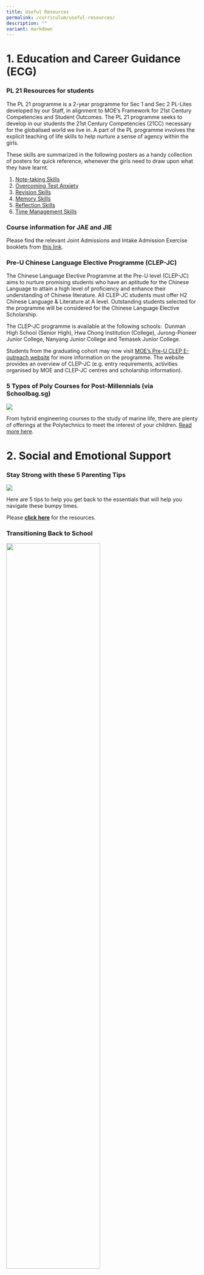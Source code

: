 ```yaml
---
title: Useful Resources
permalink: /curriculum/useful-resources/
description: ""
variant: markdown
---
```

# 1. Education and Career Guidance (ECG)


### PL 21 Resources for students

The PL 21 programme is a 2-year programme for Sec 1 and Sec 2 PL-Lites developed by our Staff, in alignment to MOE’s Framework for 21st Century Competencies and Student Outcomes. The PL 21 programme seeks to develop in our students the 21st Century Competencies (21CC) necessary for the globalised world we live in. A part of the PL programme involves the explicit teaching of life skills to help nurture a sense of agency within the girls.  
  
These skills are summarized in the following posters as a handy collection of posters for quick reference, whenever the girls need to draw upon what they have learnt.  
  
1. [Note-taking Skills](/files/pl21%20bites%20-%2001%20note-taking%20skills.pdf)
2. [Overcoming Test Anxiety](/files/pl21%20bites%20-%2002%20overcoming%20test%20anxiety.pdf)
3. [Revision Skills](/files/pl21%20bites%20-%2003%20revision%20skills.pdf)
4. [Memory Skills](/files/pl21%20bites%20-%2004%20memory%20skills.pdf)
5. [Reflection Skills](/files/pl21%20bites%20-%2005%20reflection%20skills.pdf)
6. [Time Management Skills](/files/pl21%20bites%20-%2006%20time%20management%20skills.pdf)

### **Course information for JAE and JIE**

Please find the relevant Joint Admissions and Intake Admission Exercise booklets from [this link](https://plmgss.moe.edu.sg/articles/admission-booklets/).



### Pre-U Chinese Language Elective Programme (CLEP-JC)


The Chinese Language Elective Programme at the Pre-U level (CLEP-JC) aims to nurture promising students who have an aptitude for the Chinese Language to attain a high level of proficiency and enhance their understanding of Chinese literature. All CLEP-JC students must offer H2 Chinese Language &amp; Literature at A level. Outstanding students selected for the programme will be considered for the Chinese Language Elective Scholarship.  
  
The CLEP-JC programme is available at the following schools:&nbsp; Dunman High School (Senior High), Hwa Chong Institution (College), Jurong-Pioneer Junior College, Nanyang Junior College and Temasek Junior College.  
  
Students from the graduating cohort may now visit&nbsp;[MOE’s Pre-U CLEP E-outreach website](https://sites.google.com/moe.edu.sg/preuclep)&nbsp;for more information on the programme. The website provides an overview of CLEP-JC (e.g. entry requirements, activities organised by MOE and CLEP-JC centres and scholarship information).

### 5 Types of Poly Courses for Post-Millennials (via Schoolbag.sg)

![](/images/5-types-of-poly-courses-for-post-millennialsb.jpeg)

From hybrid engineering courses to the study of marine life, there are plenty of offerings at the Polytechnics to meet the interest of your children.&nbsp;[Read more here](https://www.schoolbag.sg/story/5-types-of-poly-courses-for-post-millennials).

# 2. Social and Emotional Support

### Stay Strong with these 5 Parenting Tips

![](/images/Stay%20Strong%20with%20these%205%20parenting%20tips.png)

Here are 5 tips to help you get back to the essentials that will help you navigate these bumpy times.  
  
Please&nbsp;**[click here](/files/stay-strong-with-these-5-parenting-tips.pdf)**&nbsp;for the resources.

### Transitioning Back to School


<img src="/images/Transitioning%20Back%20to%20School.png" style="width:70%">

As our children gradually return to school, we might find ourselves in our period of adaptation. Here is a handy kit to best help our children as they gradually return to schools.  
  
Please&nbsp;**[click here](/files/Parent%20Kit%20-%20Transitioning%20Back%20to%20School.pdf)**&nbsp;for the resources.

### Stay Well To Stay Strong

![](/images/Stay%20Well%20To%20Stay%20Strong%20.png)

Here are some useful resources that can help you relax, destress and stay positive through it all. When we face challenging situations, it can help to talk to someone who can provide a listening ear and to offer you a different perspective.  
  
[https://www.healthhub.sg/programmes/170/StayWell#families-stay-healthy](https://www.healthhub.sg/programmes/170/StayWell#families-stay-healthy)

### Journey to Become a Better Supporter

![](/images/Journey%20to%20become%20a%20better%20supporter.png)

As we weather through COVID-19, there are surely times where we would feel overwhelmed. Join us through an experiential journey on how you can best navigate check in conversations  
  
Link to the Virtual Journey:&nbsp;[healthhub.sg/justcheckingin/virtualjourney](http://healthhub.sg/justcheckingin/virtualjourney)

Scan QR to enter

<img src="/images/journey%20QR.png" style="width:25%">

**Quarter, Quarter, Half (30 seconds song)**

![](/images/Quarter%20Quarter.png)

Nutrition plays such a big role in our development. My Healthy Plate is an easy-to-understand visual guide designed by Health Promotion to help you to eat healthier, manage your weight, ward off chronic diseases and stay happy and healthy.  
  
[https://www.youtube.com/watch?v=M-rsruugB3o](https://www.youtube.com/watch?v=M-rsruugB3o)

### A Guide to Building Mental Well-being of Children and Youth

<img src="/images/useful_resource11.jpeg" style="width:50%">

In this guide, HPB have provided activities and tips that parents and teachers may use to build on the different mental wellbeing domains for children and youth. Parents may wish to use the information in your interaction with parents and families, in order to work together to build the mental wellbeing of children and youth.

  
  
Please&nbsp;[click here](/files/Mental-Wellbeing-Guide-for-Stakeholders.pdf)&nbsp;to access the guide.

### “Race to Praise” Fill Your Child’s Love Tank in 20 minutes


<img src="/images/Race%20to%20Praise.jpeg" style="width:50%">

In this resource, Focus in the Family has provided activities and tips that parents can use to reconnect with your kids and nurture them with resilience to handle setbacks in life.

 
Please&nbsp;[click here](/files/Fill_Your_Child_s_Love_Tank_eGuide.pdf)&nbsp;to access the “Race To Praise” resource.

### Supporting your child’s transition through Secondary School


<img src="/images/useful_resource10.jpeg" style="width:40%">

This resource provides tips for parents to build a supportive and caring home environment to nurture the Social and emotional skills of their children and support them through transitions. Please&nbsp;[click here](/files/Transition_Primary%20Sec_final.pdf)&nbsp;to access the resource.

### Building Resilience in Your Child

<img src="/images/useful_resource08.png" style="width:50%">
		 
This resource provides information for parents on how to foster resilience and recognise common stress symptoms in their daughters. Tips on how to guide your child in developing a sense of purpose, setting goals, problem solving, building character strengths, developing positive thinking, building positive social skills and building “emotional strengths” are also included.  
  
Please click on&nbsp;[this link](/files/Resilience-Resources_for%20parents_final.pdf)&nbsp;to download the resource.

  
### Caring Actions in Response to an Emergency (CARE) Brochure

<p><a href="/files/MOE_Parent%20Version%20final%202018.pdf">
<img src="/images/carebrochure01.jpeg" width="100" height="132">
</a></p>

Please click on image to download this resource for staff and parents in crisis support.

### Article by Mrs Jenny Yeo, 9 July 2016 ‘Your Grades Do Not Define You’


<img src="/images/jenny_yeo.jpeg" style="width:40%">

Please&nbsp;[click here](https://www.schoolbag.sg/story/your-grades-do-not-define-you#.V5qgk45Zwpp)&nbsp;to read the article.

### Strengthening positive Teacher-Student Relationships

<img src="/images/strengthen_positive_tsr.png" style="width:50%">

Paya Lebar Methodist Girls' School (Sec) has continued to place a premium on enabling positive teacher-student relationships (TSR) to grow in a culture of care. The school’s journey, together with six others which have utilised either Transactional Analysis, Positive Education or Restorative Practices, has been captured and compiled into a book: Strengthening Positive TSR: Learning from the journeys of seven schools.  
  
Please&nbsp;[click here](/files/Strengthening%20Positive%20TSR_Learning%20from%20the%20journeys%20of%20seven%20schools.pdf)&nbsp;to access the book.

### What is Dyslexia?

<img src="/images/dyslexia.png" style="width:50%">

This resource (What is Dyslexia?) was designed primarily for parents.  
  
What is Dyslexia? aims to raise awareness of&nbsp; the characteristics of dyslexia, dispel some common myths, and provide&nbsp; strategies that parents can use to support their child with dyslexia at&nbsp; home.  
  
What is Dyslexia? covers three broad areas:  

*   Signs of dyslexia
*   Common myths about dyslexia
*   Supporting my child with dyslexia
*   Helping your child to have a healthy self-esteem
*   Helping your child with literacy activities (each activity is accompanied by a printable hand-out in PDF format)
*   Helping your child with homework  
    

  
Please&nbsp;[click here](https://www.schoolbag.sg/story/supporting-children-with-dyslexia)&nbsp;for more information.

### How Parents Can Support Their Children in the Learning of Tamil Language in Secondary School

<img src="/images/useful_resource09.jpeg" style="width:80%">
		 
Please&nbsp;[click here](https://www.schoolbag.sg/story/how-parents-can-support-their-children-in-the-learning-of-tamil-language-in-secondary-school?utm_source=newsletter&amp;utm_medium=email&amp;utm_campaign=2016#.Vv3N6z-NPP5)&nbsp;to read the article.  

### Healthy Meals in Schools Programme

<img src="/images/healthy_meal.png" style="width:50%">

This brochure provides parents with tips to reinforce healthy eating habits.

  
Please click this&nbsp;[Parents’ Booklet](/files/HPB%20HM%20Parents'%20Booklet_School_Generic_30%20Mar.pdf)&nbsp;for details.  
  
Source: Health Promotion Board

# 3. Academic Support

### Providing Social and Emotional Support for your child


<img src="/images/provide%20social.png" style="width:70%">

**[This brochure](/files/trifold-brochure.pdf)**&nbsp;provides an overview of resources for parents in providing social and emotional support.

### Relating Well with Our Children

<img src="/images/relating-well-with-your-child.jpeg" style="width:70%">
		 
Communicating with our children is one of our best ways of building bonds. How can we help our children know that we care for them?&nbsp;[**Here are tips**](/files/relating-well-with-your-child.pdf)&nbsp;on relating well with our children through active listening and S.P.A.C.E.

### Resources for students on Note-taking, Listening, Participation Tips

Source: Dartmouth College, USA  
[https://www.dartmouth.edu/~acskills/success/notes.html](https://www.dartmouth.edu/~acskills/success/notes.html)  

### Resources for students on Study skills: Time management, Reading, Note-taking, IT literacy, Research &amp; Library skills

Source: University of Cambridge  
[https://www.admin.cam.ac.uk/univ/plagiarism/students/skills/](https://www.admin.cam.ac.uk/univ/plagiarism/students/skills/)  

### breathe Brochures from HPB

<p><a href="/files/stress-busters.pdf">
<img src="/images/useful_resource01.png" style="width:50%">
</a></p>

Click on image to find out how you can overcome stress and free yourself to release the potential within you!

<p><a href="/files/power-of-positive-thinking.pdf">
<img src="/images/useful_resource02.png" style="width:50%">
</a></p>

Click on image to find out how you can choose to think positively for a more rewarding and fulfilling life.

<p><a href="/files/being-emo-chic.pdf">
<img src="/images/useful_resource01a.png" style="width:50%">
</a></p>

Click on image to find out how you can manage your emotions

### Stay Cool! Beat Stress

<p><a href="/files/Stay%20Cool!%20Beat%20Stress.pdf">
<img src="/images/useful_resource03.png" style="width:40%">
</a></p>

This 16-page booklet by the Health Promotion Board (HPB) gives some tips on how to manage stress and other challenges. Click on image to find out how you can beat exam stress.

### Manage Stress Before It Manages You

<p><a href="/files/Manage%20Stress%20Before%20It%20Manages%20You.pdf">
<img src="/images/useful_resource04.png" style="width:40%">
</a></p>


This booklet by the HPB informs adults about the sources and signs of stress. It educates adults on managing stress effectively to prevent health problems. Click on image to find out how you can manage stress.

### It's Exams Time!

<p><a href="/files/Its%20exams%20time_for%20students%20(green).pdf">
<img src="/images/useful_resource06.jpeg" style="width:40%">
</a></p>

This is a poster that serves to remind students on what to do before, during and after exams with the aim to help them manage their stress better. Click on image to download the poster.

### Bookmark for parents

<img src="/images/useful_resource05.jpeg" style="width:40%">

This is a bookmark that provides parents with tips on how to be there for their child during the exams period. Click on image to download the bookmark.

### Guide for Parents on Setting Parental Controls

<img src="/images/set-parental-control-sm.jpeg" style="width:50%">

[Click here](https://www.schoolbag.sg/story/guide-for-parents-on-setting-parental-controls#.V6vizvl96Un)&nbsp;to read the article.



### Time management Resource

Developing time management skills is an important part of life. We seek to help our girls become aware of how they use their time in the context of competing demands on their time. Click on&nbsp;[this link](https://www.plmgss.moe.edu.sg/qql/slot/u173/images/DOC/Revised%20PL-Lite%E2%80%99s%20Tips%20on%20Time%20Management.docx)&nbsp;to download time management tips and a blank daily time-table for planning the use of one’s time.